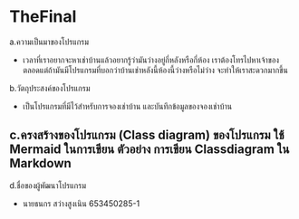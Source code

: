 # TheFinal
a.ความเป็นมาของโปรแกรม
 - เวลาที่เราอยากจะหาเช่าบ้านแล้วอยากรู้ว่ามันว่างอยู่กี่หลังหรือกี่ห้อง เราต้องโทรไปหาเจ้าของตลอดแต่ถ้ามันมีโปรแกรมที่บอกว่าบ้านเช่าหลังนี้ห้องนี้ว่างหรือไม่ว่าง จะทำให้เราสะดวกมากขึ้น

b.วัตถุประสงค์ของโปรแกรม
 - เป็นโปรแกรมที่มีไว้สำหรับการจองเช่าบ้าน และบันทึกข้อมูลของจองเช่าบ้าน

c.ครงสร้างของโปรแกรม (Class diagram) ของโปรแกรม ใช้ Mermaid ในการเขียน ตัวอย่าง การเขียน Classdiagram ใน Markdown
 -
 
d.ชื่อของผู้พัฒนาโปรแกรม
- นายธนกร สว่างสูงเนิน 653450285-1

